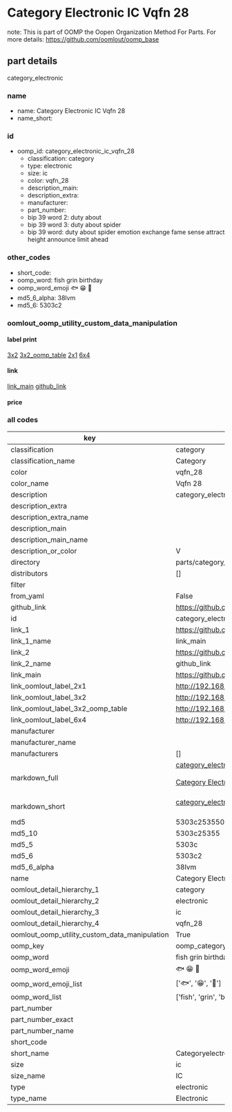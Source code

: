 # Category Electronic IC Vqfn 28  

note: This is part of OOMP the Oopen Organization Method For Parts. For more details: https://github.com/oomlout/oomp_base

##  part details



category_electronic

### name
* name: Category Electronic IC Vqfn 28
* name_short: 
### id
* oomp_id: category_electronic_ic_vqfn_28
  * classification: category
  * type: electronic
  * size: ic
  * color: vqfn_28
  * description_main: 
  * description_extra: 
  * manufacturer: 
  * part_number: 
  * bip 39 word 2: duty about
  * bip 39 word 3: duty about spider
  * bip 39 word: duty about spider emotion exchange fame sense attract height announce limit ahead

### other_codes
* short_code: 
* oomp_word: fish grin birthday
* oomp_word_emoji :fish: :grin: :birthday:
* md5_6_alpha: 38lvm
* md5_6: 5303c2






### oomlout_oomp_utility_custom_data_manipulation
#### label print
[3x2](http://192.168.1.245:1112/?label=oomp%2038lvm)
[3x2_oomp_table](http://192.168.1.107:1112/?label=oomp%2038lvm)
[2x1](http://192.168.1.242:1112/?label=oomp%2038lvm)
[6x4](http://192.168.1.55:1112/?label=oomp%2038lvm)    

#### link

[link_main](https://github.com/oomlout/oomlout_oomp_current_version_messy/tree/main/parts/category_electronic_ic_vqfn_28) [github_link](https://github.com/oomlout/oomlout_oomp_part_src/tree/main/parts/category_electronic_ic_vqfn_28)                             

#### price







### all codes 
| key | value |  
| --- | --- |  
| classification | category |  
| classification_name | Category |  
| color | vqfn_28 |  
| color_name | Vqfn 28 |  
| description | category_electronic |  
| description_extra |  |  
| description_extra_name |  |  
| description_main |  |  
| description_main_name |  |  
| description_or_color | V  |  
| directory | parts/category_electronic_ic_vqfn_28 |  
| distributors | [] |  
| filter |  |  
| from_yaml | False |  
| github_link | https://github.com/oomlout/oomlout_oomp_part_src/tree/main/parts/category_electronic_ic_vqfn_28 |  
| id | category_electronic_ic_vqfn_28 |  
| link_1 | https://github.com/oomlout/oomlout_oomp_current_version_messy/tree/main/parts/category_electronic_ic_vqfn_28 |  
| link_1_name | link_main |  
| link_2 | https://github.com/oomlout/oomlout_oomp_part_src/tree/main/parts/category_electronic_ic_vqfn_28 |  
| link_2_name | github_link |  
| link_main | https://github.com/oomlout/oomlout_oomp_current_version_messy/tree/main/parts/category_electronic_ic_vqfn_28 |  
| link_oomlout_label_2x1 | http://192.168.1.242:1112/?label=oomp%2038lvm |  
| link_oomlout_label_3x2 | http://192.168.1.245:1112/?label=oomp%2038lvm |  
| link_oomlout_label_3x2_oomp_table | http://192.168.1.107:1112/?label=oomp%2038lvm |  
| link_oomlout_label_6x4 | http://192.168.1.55:1112/?label=oomp%2038lvm |  
| manufacturer |  |  
| manufacturer_name |  |  
| manufacturers | [] |  
| markdown_full | [category_electronic_ic_vqfn_28](https://github.com/oomlout/oomlout_oomp_current_version_messy/tree/main/parts/category_electronic_ic_vqfn_28)<br>[](https://github.com/oomlout/oomlout_oomp_current_version_messy/tree/main/parts/category_electronic_ic_vqfn_28)<br>[Category Electronic Ic Vqfn 28](https://github.com/oomlout/oomlout_oomp_current_version_messy/tree/main/parts/category_electronic_ic_vqfn_28)<br><br> |  
| markdown_short | [category_electronic_ic_vqfn_28](https://github.com/oomlout/oomlout_oomp_current_version_messy/tree/main/parts/category_electronic_ic_vqfn_28)<br><br> |  
| md5 | 5303c253550ed87949a7548da3401a24 |  
| md5_10 | 5303c25355 |  
| md5_5 | 5303c |  
| md5_6 | 5303c2 |  
| md5_6_alpha | 38lvm |  
| name | Category Electronic IC Vqfn 28 |  
| oomlout_detail_hierarchy_1 | category |  
| oomlout_detail_hierarchy_2 | electronic |  
| oomlout_detail_hierarchy_3 | ic |  
| oomlout_detail_hierarchy_4 | vqfn_28 |  
| oomlout_oomp_utility_custom_data_manipulation | True |  
| oomp_key | oomp_category_electronic_ic_vqfn_28 |  
| oomp_word | fish grin birthday |  
| oomp_word_emoji | :fish: :grin: :birthday: |  
| oomp_word_emoji_list | [':fish:', ':grin:', ':birthday:'] |  
| oomp_word_list | ['fish', 'grin', 'birthday'] |  
| part_number |  |  
| part_number_exact |  |  
| part_number_name |  |  
| short_code |  |  
| short_name | Categoryelectronic |  
| size | ic |  
| size_name | IC |  
| type | electronic |  
| type_name | Electronic |  
